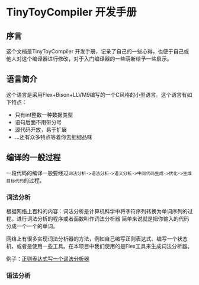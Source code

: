 # TinyToyCompiler 开发手册

## 序言
这个文档是TinyToyCompiler 开发手册，记录了自己的一些心得，也便于自己或他人对这个编译器进行修改，对于入门编译器的一些萌新给予一些启示。

## 语言简介

这个语言是采用Flex+Bison+LLVM9编写的一个C风格的小型语言。这个语言有如下特点：
- 只有int整数一种数据类型
- 语句后面不用带分号
- 源代码开放，易于扩展
- ...还有众多特点等着你去细细品味

## 编译的一般过程
一段代码的编译一般要经过`词法分析->语法分析->语义分析->中间代码生成->优化->生成目标代码`的过程。

### 词法分析
根据网络上百科的内容：词法分析是计算机科学中将字符序列转换为单词序列的过程。进行词法分析的程序或者函数叫作词法分析器
简单来说就是把你输入的代码分成一个一个的单词。

网络上有很多实现词法分析器的方法，例如自己编写正则表达式、编写一个状态机，或者是使用一些工具。在本项目中我们使用的是Flex工具来生成词法分析器。

例子：[正则表达式写一个词法分析器](https://docs.python.org/zh-cn/3.13/library/re.html#writing-a-tokenizer)

### 语法分析

